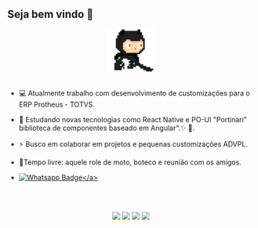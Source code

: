
## Seja bem vindo 👋  
<p align="center">
 <img src="https://raw.githubusercontent.com/lucasbrustolin/lucasbrustolin/master/resource/00.gif" width=100>
  <br><br>

- :computer: Atualmente trabalho com desenvolvimento de customizações para o ERP Protheus - TOTVS.
- 📖 Estudando novas tecnologias como React Native e PO-UI "Portinari" biblioteca de componentes baseado em Angular".✨ 🔭.
- ⚡ Busco em colaborar em projetos e pequenas customizações ADVPL.
- 👨‍Tempo livre: aquele role de moto, boteco e reunião com os amigos.
- <a href="https://api.whatsapp.com/send?phone=5511964114116&text=Github.com -> Olá!" target="_blank">![Whatsapp Badge](https://img.shields.io/badge/-Whatsapp-4CA143?style=flat&labelColor=4CA143&logo=whatsapp&logoColor=white&link=https://api.whatsapp.com/send?phone=5511964114116&text=Olá!)</a>

  <br><br>

<p align="center">
<a href= "http://lucasbrustolin.epizy.com/"><img src="https://img.icons8.com/material-outlined/26/000000/ball-point-pen.png"/></a>
<a href= "https://www.linkedin.com/in/brustolin/"><img src="https://img.icons8.com/material-outlined/30/000000/linkedin.png"/></a>
<a href= "https://www.youtube.com/c/lucasbrustolin"><img src="https://img.icons8.com/material-outlined/30/000000/youtube.png"/></a>
<a href= "https://dev.to/lucasbrustolin"><img src="https://img.icons8.com/windows/32/000000/dev.png"/></a>
</p>
